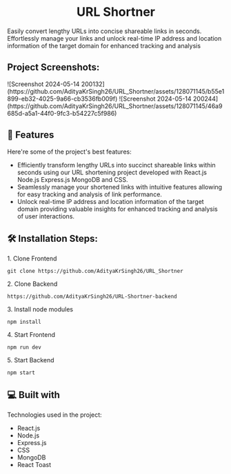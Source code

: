 <h1 align="center" id="title">URL Shortner</h1>

<p id="description">Easily convert lengthy URLs into concise shareable links in seconds. Effortlessly manage your links and unlock real-time IP address and location information of the target domain for enhanced tracking and analysis</p>

<h2>Project Screenshots:</h2>
![Screenshot 2024-05-14 200132](https://github.com/AdityaKrSingh26/URL_Shortner/assets/128071145/b55e1899-eb32-4025-9a66-cb3536fb009f)
![Screenshot 2024-05-14 200244](https://github.com/AdityaKrSingh26/URL_Shortner/assets/128071145/46a9685d-a5a1-44f0-9fc3-b54227c5f986)


  
  
<h2>🧐 Features</h2>

Here're some of the project's best features:

*   Efficiently transform lengthy URLs into succinct shareable links within seconds using our URL shortening project developed with React.js Node.js Express.js MongoDB and CSS.
*   Seamlessly manage your shortened links with intuitive features allowing for easy tracking and analysis of link performance.
*   Unlock real-time IP address and location information of the target domain providing valuable insights for enhanced tracking and analysis of user interactions.

<h2>🛠️ Installation Steps:</h2>

<p>1. Clone Frontend</p>

```
git clone https://github.com/AdityaKrSingh26/URL_Shortner
```

<p>2. Clone Backend</p>

```
https://github.com/AdityaKrSingh26/URL-Shortner-backend
```

<p>3. Install node modules</p>

```
npm install
```

<p>4. Start Frontend</p>

```
npm run dev
```

<p>5. Start Backend</p>

```
npm start
```

  
  
<h2>💻 Built with</h2>

Technologies used in the project:

*   React.js
*   Node.js
*   Express.js
*   CSS
*   MongoDB
*   React Toast
